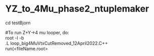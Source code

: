 # YZ_to_4Mu_phase2_ntuplemaker

cd testBjorn  

#To run Z+Y->4 mu looper, do:   
root -l -b  
.L loop_big4MuVtxCutRemoved_12April2022.C++   
run(<fileName.root>  
